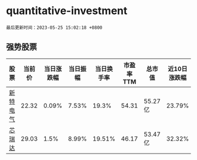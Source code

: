 # quantitative-investment

`最后更新时间：2023-05-25 15:02:18 +0800`

## 强势股票

|股票|当前价|当日涨跌幅|当日振幅|当日换手率|市盈率TTM|总市值|近10日涨跌幅|
|----|----|----|----|----|----|----|----|
|[新特电气](https://xueqiu.com/S/SZ301120)|22.32|0.09%|7.53%|19.3%|54.31|55.27亿|23.79%|
|[芯瑞达](https://xueqiu.com/S/SZ002983)|29.03|1.5%|8.99%|19.51%|46.17|53.47亿|32.32%|
